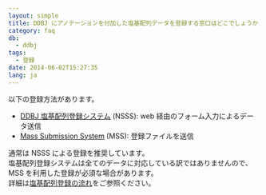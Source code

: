 ```yaml
---
layout: simple
title: DDBJ にアノテーションを付加した塩基配列データを登録する窓口はどこでしょうか
category: faq
db:
  - ddbj
tags: 
  - 登録
date: 2014-06-02T15:27:35
lang: ja
---
```


以下の登録方法があります。
- [DDBJ 塩基配列登録システム](/ddbj/web-submission.html) (NSSS): web 経由のフォーム入力によるデータ送信
- [Mass Submission System](/ddbj/mss.html) (MSS): 登録ファイルを送信

通常は NSSS による登録を推奨しています。    
塩基配列登録システムは全てのデータに対応している訳ではありませんので、MSS を利用した登録が必須な場合があります。    
詳細は[塩基配列登録の流れ](/ddbj/submission.html#workflow )をご参照ください。    

